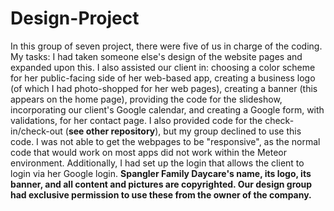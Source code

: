 # Design-Project

In this group of seven project, there were five of us in charge of the coding.  My tasks:  I had taken someone else's design of the website pages and expanded upon this.  I also assisted our client in:  choosing a color scheme for her public-facing side of her web-based app, creating a business logo (of which I had photo-shopped for her web pages), creating a banner (this appears on the home page), providing the code for the slideshow, incorporating our client's Google calendar, and creating a Google form, with validations, for her contact page.  I also provided code for the check-in/check-out (**see other repository**), but my group declined to use this code.  I was not able to get the webpages to be "responsive", as the normal code that would work on most apps did not work within the Meteor environment.  Additionally, I had set up the login that allows the client to login via her Google login.
**Spangler Family Daycare's name, its logo, its banner, and all content and pictures are copyrighted.  Our design group had exclusive permission to use these from the owner of the company.**

